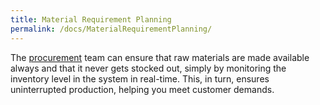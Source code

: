 ```yaml
---
title: Material Requirement Planning
permalink: /docs/MaterialRequirementPlanning/
---
```


The [procurement](https://www.tranquilbs.com/procurement-management-software/) team can ensure that raw materials are made available always and that it never gets stocked out, simply by monitoring the inventory level in the system in real-time. This, in turn, ensures uninterrupted production, helping you meet customer demands.
